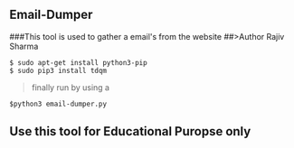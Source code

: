 ## Email-Dumper

###This tool is used to gather a email's from the website
##>Author Rajiv Sharma 

`$ sudo apt-get install python3-pip`<br>
`$ sudo pip3 install tdqm`

>finally run by using a 

`$python3 email-dumper.py`

## **Use this tool for Educational Puropse only**
